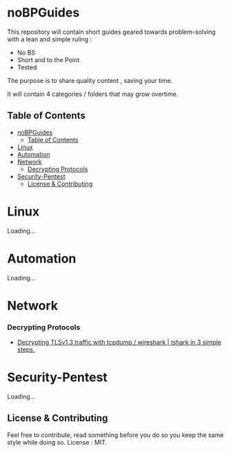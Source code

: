 # noBPGuides

This repository will contain short guides geared towards problem-solving with a lean and simple ruling : 
* No BS
* Short and to the Point 
* Tested 

The purpose is to share quality content , saving your time.

It will contain 4 categories / folders that may grow overtime.

## Table of Contents
- [noBPGuides](#nobpguides)
  - [Table of Contents](#table-of-contents)
- [Linux](#linux)
- [Automation](#automation)
- [Network](#network)
    - [Decrypting Protocols](#decrypting-protocols)
- [Security-Pentest](#security-pentest)
  - [License \& Contributing](#license--contributing)

# Linux

Loading...

# Automation

Loading...

# Network

### Decrypting Protocols
*   [Decrypting TLSv1.3 traffic with tcpdump / wireshark | tshark in 3 simple steps.](Network/decrypt-tls-traffic.md)


# Security-Pentest

Loading...

## License & Contributing
Feel free to contribute, read something before you do so you keep the same style while doing so. License : MIT.

[def]: #Security-Pentest